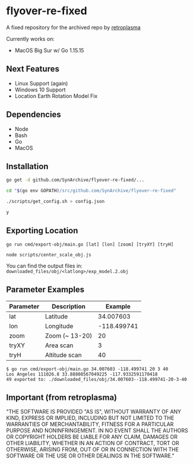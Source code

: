 # flyover-re-fixed

A fixed repository for the archived repo by [retroplasma](https://github.com/retroplasma/flyover-reverse-engineering)

Currently works on:

* MacOS Big Sur w/ Go 1.15.15

## Next Features

* Linux Support (again)
* Windows 10 Support
* Location Earth Rotation Model Fix

## Dependencies

* Node
* Bash
* Go
* MacOS

## Installation

```bash
go get -d github.com/SynArchive/flyover-re-fixed/...

cd "$(go env GOPATH)/src/github.com/SynArchive/flyover-re-fixed"

./scripts/get_config.sh > config.json

y
```

## Exporting Location

```
go run cmd/export-obj/main.go [lat] [lon] [zoom] [tryXY] [tryH]

node scripts/center_scale_obj.js
```

You can find the output files in: `downloaded_files/obj/<latlong>/exp_model.2.obj`

## Parameter Examples

Parameter |  Description     |  Example
----------|------------------|----------
lat       |  Latitude        |  34.007603
lon       |  Longitude       |  -118.499741
zoom      |  Zoom (~ 13-20)  |  20
tryXY     |  Area scan       |  3
tryH      |  Altitude scan   |  40

```
$ go run cmd/export-obj/main.go 34.007603 -118.499741 20 3 40
Los Angeles 111026.8 33.88808567049225 -117.9332591170418
49 exported to: ./downloaded_files/obj/34.007603--118.499741-20-3-40
```

## Important (from retroplasma)

"THE SOFTWARE IS PROVIDED "AS IS", WITHOUT WARRANTY OF ANY KIND, EXPRESS OR IMPLIED, INCLUDING BUT NOT LIMITED TO THE WARRANTIES OF MERCHANTABILITY, FITNESS FOR A PARTICULAR PURPOSE AND NONINFRINGEMENT. IN NO EVENT SHALL THE AUTHORS OR COPYRIGHT HOLDERS BE LIABLE FOR ANY CLAIM, DAMAGES OR OTHER LIABILITY, WHETHER IN AN ACTION OF CONTRACT, TORT OR OTHERWISE, ARISING FROM, OUT OF OR IN CONNECTION WITH THE SOFTWARE OR THE USE OR OTHER DEALINGS IN THE SOFTWARE."
